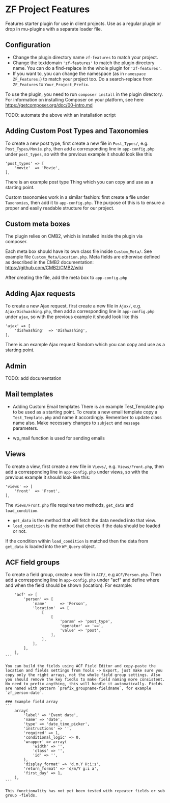 ZF Project Features
=================

Features starter plugin for use in client projects. Use as a regular plugin or drop in mu-plugins with a separate loader file.

## Configuration

- Change the plugin directory name `zf-features` to match your project.
- Change the textdomain `'zf-features'` to match the plugin directory name. You can do a find-replace in the whole plugin for `'zf-features'`.
- If you want to, you can change the namespace (as in `namespace ZF_Features;`) to match your project too. Do a search-replace from `ZF_Features` to `Your_Project_Prefix`.

To use the plugin, you need to run `composer install` in the plugin directory. For information on installing Composer on your platform, see here https://getcomposer.org/doc/00-intro.md

TODO: automate the above with an installation script

## Adding Custom Post Types and Taxonomies

To create a new post type, first create a new file in `Post_Types/`, e.g. `Post_Types/Movie.php`, then add a corresponding line in `app-config.php` under `post_types`, so with the previous example it should look like this

	'post_types' => [
		'movie'  => 'Movie',
	],

There is an example post type Thing which you can copy and use as a starting point.

Custom taxonomies work in a similar fashion: first create a file under `Taxonomies`, then add it to `app-config.php`. The purpose of this is to ensure a proper and easily readable structure for our project.

## Custom meta boxes

The plugin relies on CMB2, which is installed inside the plugin via composer.

Each meta box should have its own class file inside `Custom_Meta/`. See example file `Custom_Meta/Location.php`. Meta fields are otherwise defined as described in the CMB2 documentation: https://github.com/CMB2/CMB2/wiki

After creating the file, add the meta box to `app-config.php`

## Adding Ajax requests

To create a new Ajax request, first create a new file in `Ajax/`, e.g. `Ajax/Dishwashing.php`, then add a corresponding line in `app-config.php` under `ajax`, so with the previous example it should look like this

	'ajax' => [
		'dishwashing'  => 'Dishwashing',
	],

There is an example Ajax request Random which you can copy and use as a starting point.

## Admin 

TODO: add documentation

## Mail templates

* Adding Custom Email templates
There is an example Test_Template.php to be used as a starting point.
To create a new email template copy a `Test_Template.php` and name it accordingly.
Remember to update class name also. Make necessary changes to `subject` and `message` parameters.

* wp_mail function is used for sending emails

## Views

To create a view, first create a new file in `Views/`, e.g. `Views/Front.php`, then add a corresponding line in `app-config.php` under views, so with the previous example it should look like this:

	'views' => [
		'front'  => 'Front',
	],

The `Views/Front.php` file requires two methods, `get_data` and `load_condition`.

* `get_data` is the method that will fetch the data needed into that view.
* `load_condition` is the method that checks if the data should be loaded or not.

If the condition within `load_condition` is matched then the data from `get_data` is loaded into the `WP_Query` object.

## ACF field groups

To create a field group, create a new file in `ACF/`, e.g `ACF/Person.php`. Then add a corresponding line in `app-config.php` under "acf" and define where and when the field should be shown (location). For example:
````
	'acf' => [
		'person' => [
			'name' 	 	=> 'Person',
			'location'	=> [
				[
					[
						'param' => 'post_type',
						'operator' => '==',
						'value' => 'post',
					],
				],
			],
		],
	],
```

You can build the fields using ACF Field Editor and copy-paste the location and fields settings from Tools -> Export, just make sure you copy only the right arrays, not the whole field group settings. Also you should remove the key fiedls to make field naming more consistent. No need to prefix anything, this will handle it automatically. Fields are named with pattern `prefix_groupname-fieldname`, for example `zf_person-date`. 

### Example field array
```
	array(
		'label' => 'Event date',
		'name' => 'date',
		'type' => 'date_time_picker',
		'instructions' => '',
		'required' => 1,
		'conditional_logic' => 0,
		'wrapper' => array(
			'width' => '',
			'class' => '',
			'id' => '',
		),
		'display_format' => 'd.m.Y H:i:s',
		'return_format' => 'd/m/Y g:i a',
		'first_day' => 1,
	),
```

This functionality has not yet been tested with repeater fields or sub group -fields.